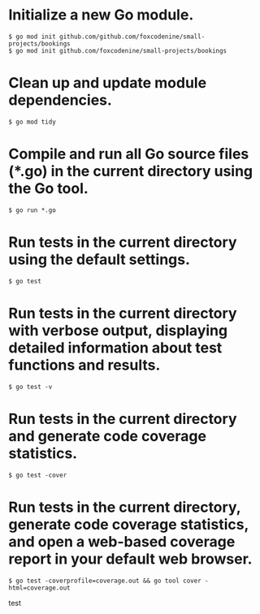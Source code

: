 <!-- I am learning go and i need the following code as ref.. can you add better comments: -->

# Initialize a new Go module.
    $ go mod init github.com/github.com/foxcodenine/small-projects/bookings
    $ go mod init github.com/foxcodenine/small-projects/bookings

# Clean up and update module dependencies.
    $ go mod tidy

# Compile and run all Go source files (*.go) in the current directory using the Go tool.
    $ go run *.go




# Run tests in the current directory using the default settings.
    $ go test

# Run tests in the current directory with verbose output, displaying detailed information about test functions and results.
    $ go test -v

# Run tests in the current directory and generate code coverage statistics.
    $ go test -cover

# Run tests in the current directory, generate code coverage statistics, and open a web-based coverage report in your default web browser.
    $ go test -coverprofile=coverage.out && go tool cover -html=coverage.out


test




    

    